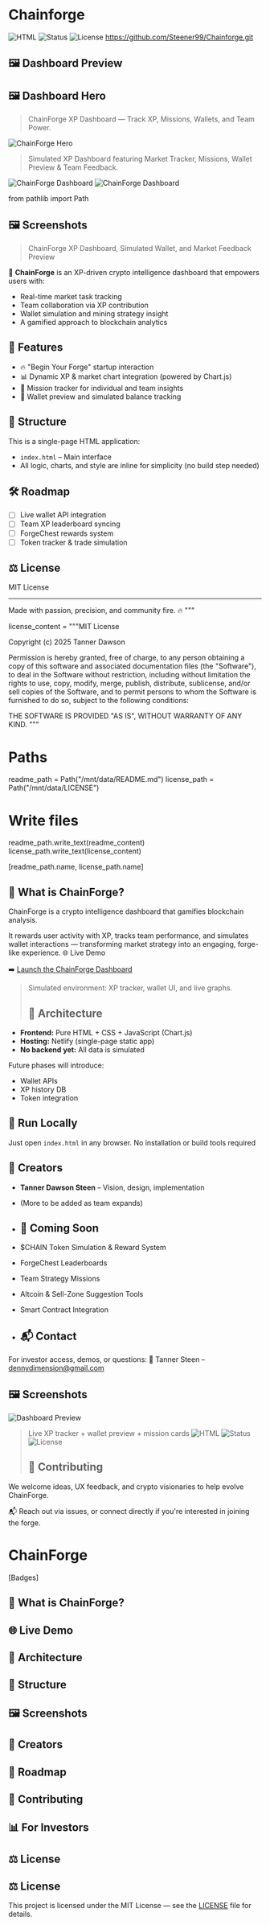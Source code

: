 # Chainforge
![HTML](https://img.shields.io/badge/Built%20With-HTML%2FCSS%2FJS-blue)
![Status](https://img.shields.io/badge/Status-Prototype-green)
![License](https://img.shields.io/badge/License-MIT-lightgrey)
https://github.com/Steener99/Chainforge.git

## 🖼️ Dashboard Preview
## 🖼️ Dashboard Hero

> ChainForge XP Dashboard — Track XP, Missions, Wallets, and Team Power.

![ChainForge Hero](./assets/chainforge-hero.png)
> Simulated XP Dashboard featuring Market Tracker, Missions, Wallet Preview & Team Feedback.

![ChainForge Dashboard](./ChainForge_XP_+.png)
![ChainForge Dashboard](./chainforge-dashboard.png)

from pathlib import Path
## 🖼️ Screenshots

> ChainForge XP Dashboard, Simulated Wallet, and Market Feedback Preview


🔗 **ChainForge** is an XP-driven crypto intelligence dashboard that empowers users with:
- Real-time market task tracking
- Team collaboration via XP contribution
- Wallet simulation and mining strategy insight
- A gamified approach to blockchain analytics

## 🚀 Features
- 🔥 "Begin Your Forge" startup interaction
- 📊 Dynamic XP & market chart integration (powered by Chart.js)
- 🧠 Mission tracker for individual and team insights
- 💼 Wallet preview and simulated balance tracking

## 📁 Structure
This is a single-page HTML application:
- `index.html` – Main interface
- All logic, charts, and style are inline for simplicity (no build step needed)

## 🛠 Roadmap
- [ ] Live wallet API integration
- [ ] Team XP leaderboard syncing
- [ ] ForgeChest rewards system
- [ ] Token tracker & trade simulation

## ⚖ License
MIT License

---

Made with passion, precision, and community fire. 🔥
"""

license_content = """MIT License

Copyright (c) 2025 Tanner Dawson

Permission is hereby granted, free of charge, to any person obtaining a copy
of this software and associated documentation files (the "Software"), to deal
in the Software without restriction, including without limitation the rights
to use, copy, modify, merge, publish, distribute, sublicense, and/or sell
copies of the Software, and to permit persons to whom the Software is
furnished to do so, subject to the following conditions:

THE SOFTWARE IS PROVIDED "AS IS", WITHOUT WARRANTY OF ANY KIND.
"""

# Paths
readme_path = Path("/mnt/data/README.md")
license_path = Path("/mnt/data/LICENSE")

# Write files
readme_path.write_text(readme_content)
license_path.write_text(license_content)

[readme_path.name, license_path.name]
## 🧬 What is ChainForge?

ChainForge is a crypto intelligence dashboard that gamifies blockchain analysis.

It rewards user activity with XP, tracks team performance, and simulates wallet interactions — transforming market strategy into an engaging, forge-like experience.
 🌐 Live Demo

➡️ [Launch the ChainForge Dashboard](https://your-netlify-site.netlify.app)

> Simulated environment: XP tracker, wallet UI, and live graphs.
> ## 🧱 Architecture

- **Frontend:** Pure HTML + CSS + JavaScript (Chart.js)
- **Hosting:** Netlify (single-page static app)
- **No backend yet:** All data is simulated

Future phases will introduce:
- Wallet APIs
- XP history DB
- Token integration
## 🧪 Run Locally

Just open `index.html` in any browser.
No installation or build tools required
## 🧠 Creators

- **Tanner Dawson Steen** – Vision, design, implementation
- (More to be added as team expands)
- ## 🔮 Coming Soon

- $CHAIN Token Simulation & Reward System
- ForgeChest Leaderboards
- Team Strategy Missions
- Altcoin & Sell-Zone Suggestion Tools
- Smart Contract Integration
- ## 📬 Contact

For investor access, demos, or questions:
📧 Tanner Steen – dennydimension@gmail.com
## 🖼️ Screenshots

![Dashboard Preview](./assets/chainforge-dashboard.png)
> Live XP tracker + wallet preview + mission cards
> ![HTML](https://img.shields.io/badge/Built%20With-HTML%2FCSS%2FJS-blue)
![Status](https://img.shields.io/badge/Status-Prototype-green)
![License](https://img.shields.io/badge/License-MIT-lightgrey)
> ## 🤝 Contributing

We welcome ideas, UX feedback, and crypto visionaries to help evolve ChainForge.

📬 Reach out via issues, or connect directly if you're interested in joining the forge.
# ChainForge

[Badges]

## 🧬 What is ChainForge?
## 🌐 Live Demo
## 🧱 Architecture
## 📁 Structure
## 🖼️ Screenshots
## 🧠 Creators
## 🔮 Roadmap
## 🤝 Contributing
## 📊 For Investors
## ⚖ License

## ⚖ License

This project is licensed under the MIT License — see the [LICENSE](./LICENSE) file for details.
